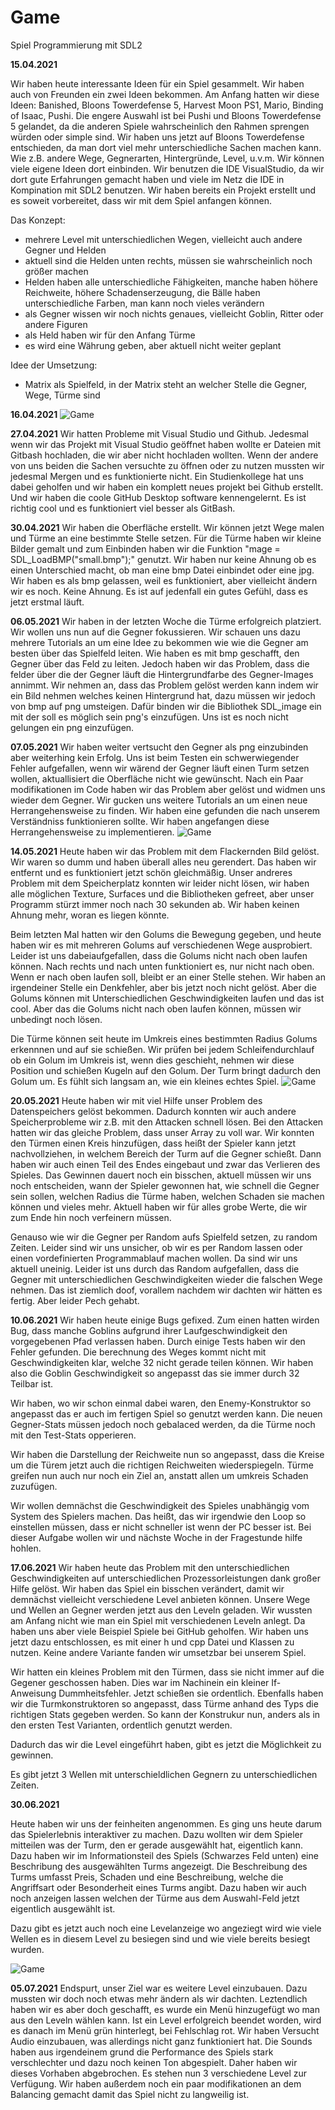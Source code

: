 # Game

Spiel Programmierung mit SDL2

**15.04.2021**

Wir haben heute interessante Ideen für ein Spiel gesammelt.
Wir haben auch von Freunden ein zwei Ideen bekommen. 
Am Anfang hatten wir diese Ideen: Banished, Bloons Towerdefense 5, Harvest Moon PS1, Mario, Binding of Isaac, Pushi. 
Die engere Auswahl ist bei Pushi und Bloons Towerdefense 5 gelandet, da die anderen Spiele wahrscheinlich den Rahmen sprengen würden oder simple sind.
Wir haben uns jetzt auf Bloons Towerdefense entschieden, da man dort viel mehr unterschiedliche Sachen machen kann. Wie z.B. andere Wege, Gegnerarten, Hintergründe, Level, u.v.m. Wir können viele eigene Ideen dort einbinden.
Wir benutzen die IDE VisualStudio, da wir dort gute Erfahrungen gemacht haben und viele im Netz die IDE in Kompination mit SDL2 benutzen. Wir haben bereits ein Projekt erstellt und es soweit vorbereitet, dass wir mit dem Spiel anfangen können.


Das Konzept:

- mehrere Level mit unterschiedlichen Wegen, vielleicht auch andere Gegner und Helden
- aktuell sind die Helden unten rechts, müssen sie wahrscheinlich noch größer machen
- Helden haben alle unterschiedliche Fähigkeiten, manche haben höhere Reichweite, höhere Schadenserzeugung, die Bälle haben unterschiedliche Farben, man kann noch vieles verändern
- als Gegner wissen wir noch nichts genaues, vielleicht Goblin, Ritter oder andere Figuren
- als Held haben wir für den Anfang Türme
- es wird eine Währung geben, aber aktuell nicht weiter geplant

Idee der Umsetzung:
- Matrix als Spielfeld, in der Matrix steht an welcher Stelle die Gegner, Wege, Türme sind


**16.04.2021**
![Game](gitter1.png)


**27.04.2021**
Wir hatten Probleme mit Visual Studio und Github. Jedesmal wenn wir das Projekt mit Visual Studio geöffnet haben wollte er Dateien mit Gitbash hochladen, die wir aber nicht hochladen wollten. Wenn der andere von uns beiden die Sachen versuchte zu öffnen oder zu nutzen mussten wir jedesmal Mergen und es funktionierte nicht. 
Ein Studienkollege hat uns dabei geholfen und wir haben ein komplett neues projekt bei Github erstellt. Und wir haben die coole GitHub Desktop software kennengelernt. Es ist richtig cool und es funktioniert viel besser als GitBash.

**30.04.2021**
Wir haben die Oberfläche erstellt. Wir können jetzt Wege malen und Türme an eine bestimmte Stelle setzen. Für die Türme haben wir kleine Bilder gemalt und zum Einbinden haben wir die Funktion "mage = SDL_LoadBMP("small.bmp");" genutzt. Wir haben nur keine Ahnung ob es einen Unterschied macht, ob man eine bmp Datei einbindet oder eine jpg. Wir haben es als bmp gelassen, weil es funktioniert, aber vielleicht ändern wir es noch. Keine Ahnung. Es ist auf jedenfall ein gutes Gefühl, dass es jetzt erstmal läuft.

**06.05.2021**
Wir haben in der letzten Woche die Türme erfolgreich platziert. Wir wollen uns nun auf die Gegner fokussieren.
Wir schauen uns dazu mehrere Tutorials an um eine Idee zu bekommen wie wie die Gegner am besten über das Spielfeld leiten.
Wie haben es mit bmp geschafft, den Gegner über das Feld zu leiten. Jedoch haben wir das Problem, dass die felder über die der Gegner läuft die Hintergrundfarbe des Gegner-Images annimmt. 
Wir nehmen an, dass das Problem gelöst werden kann indem wir ein Bild nehmen welches keinen Hintergrund hat, dazu müssen wir jedoch von bmp auf png umsteigen.
Dafür binden wir die Bibliothek SDL_image ein mit der soll es möglich sein png's einzufügen.
Uns ist es noch nicht gelungen ein png einzufügen.

**07.05.2021**
Wir haben weiter vertsucht den Gegner als png einzubinden aber weiterhing kein Erfolg.
Uns ist beim Testen ein schwerwiegender Fehler aufgefallen, wenn wir wärend der Gegner läuft einen Turm setzen wollen, aktuallisiert die Oberfläche nicht wie gewünscht.
Nach ein Paar modifikationen im Code haben wir das Problem aber gelöst und widmen uns wieder dem Gegner.
Wir gucken uns weitere Tutorials an um einen neue Herrangehensweise zu finden. Wir haben eine gefunden die nach unserem Verständniss funktionieren sollte.
Wir haben angefangen diese Herrangehensweise zu implementieren.
![Game](Unbenannt.JPG)

**14.05.2021**
Heute haben wir das Problem mit dem Flackernden Bild gelöst. Wir waren so dumm und haben überall alles neu gerendert. Das haben wir entfernt und es funktioniert jetzt schön gleichmäßig. Unser andreres Problem mit dem Speicherplatz konnten wir leider nicht lösen, wir haben alle möglichen Texture, Surfaces und die Bibliotheken gefreet, aber unser Programm stürzt immer noch nach 30 sekunden ab. Wir haben keinen Ahnung mehr, woran es liegen könnte. 

Beim letzten Mal hatten wir den Golums die Bewegung gegeben, und heute haben wir es mit mehreren Golums auf verschiedenen Wege ausprobiert. Leider ist uns dabeiaufgefallen, dass die Golums nicht nach oben laufen können. Nach rechts und nach unten funktioniert es, nur nicht nach oben. Wenn er nach oben laufen soll, bleibt er an einer Stelle stehen. Wir haben an irgendeiner Stelle ein Denkfehler, aber bis jetzt noch nicht gelöst. Aber die Golums können mit Unterschiedlichen Geschwindigkeiten laufen und das ist cool. Aber das die Golums nicht nach oben laufen können, müssen wir unbedingt noch lösen.

Die Türme können seit heute im Umkreis eines bestimmten Radius  Golums erkennnen und auf sie schießen. Wir prüfen bei jedem Schleifendurchlauf ob ein Golum im Umkreis ist, wenn dies geschieht, nehmen wir diese Position und schießen Kugeln auf den Golum. Der Turm bringt dadurch den Golum um.  Es fühlt sich langsam an, wie ein kleines echtes Spiel.
![Game](TuermeSchießen.JPG)


**20.05.2021**
Heute haben wir mit viel Hilfe unser Problem des Datenspeichers gelöst bekommen. 
Dadurch konnten wir auch andere Speicherprobleme wir z.B. mit den Attacken schnell lösen. Bei den Attacken hatten wir das gleiche Problem, dass unser Array zu voll war. 
Wir konnten den Türmen einen Kreis hinzufügen, dass heißt der Spieler kann jetzt nachvollziehen, in welchem Bereich der Turm auf die Gegner schießt. Dann haben wir auch einen Teil des Endes eingebaut und zwar das Verlieren des Spieles. Das Gewinnen dauert noch ein bisschen, aktuell müssen wir uns noch entscheiden, wann der Spieler gewonnen hat, wie schnell die Gegner sein sollen, welchen Radius die Türme haben, welchen Schaden sie machen können und vieles mehr. Aktuell haben wir für alles grobe Werte, die wir zum Ende hin noch verfeinern müssen. 

Genauso wie wir die Gegner per Random aufs Spielfeld setzen, zu random Zeiten. Leider sind wir uns unsicher, ob wir es per Random lassen oder einen vordefinierten Programmablauf machen wollen. Da sind wir uns aktuell uneinig. Leider ist uns durch das Random aufgefallen, dass die Gegner mit unterschiedlichen Geschwindigkeiten wieder die falschen Wege nehmen. Das ist ziemlich doof, vorallem nachdem wir dachten wir hätten es fertig. Aber leider Pech gehabt.


**10.06.2021**
Wir haben heute einige Bugs gefixed. Zum einen hatten wirden Bug, dass manche Goblins aufgrund ihrer Laufgeschwindigkeit den vorgegebenen Pfad verlassen haben. Durch einige Tests haben wir den Fehler gefunden. Die berechnung des Weges kommt nicht mit Geschwindigkeiten klar, welche 32 nicht gerade teilen können. Wir haben also die Goblin Geschwindigkeit so angepasst das sie immer durch 32 Teilbar ist.

Wir haben, wo wir schon einmal dabei waren, den Enemy-Konstruktor so angepasst das er auch im fertigen Spiel so genutzt werden kann. Die neuen Gegner-Stats müssen jedoch noch gebalaced werden, da die Türme noch mit den Test-Stats opperieren.

Wir haben die Darstellung der Reichweite nun so angepasst, dass die Kreise um die Türem jetzt auch die richtigen Reichweiten wiederspiegeln. Türme greifen nun auch nur noch ein Ziel an, anstatt allen um umkreis Schaden zuzufügen.

Wir wollen demnächst die Geschwindigkeit des Spieles unabhängig vom System des Spielers machen. Das heißt, das wir irgendwie den Loop so einstellen müssen, dass er nicht schneller ist wenn der PC besser ist. Bei dieser Aufgabe wollen wir und nächste Woche in der Fragestunde hilfe hohlen.

**17.06.2021**
Wir haben heute das Problem mit den unterschiedlichen Geschwindigkeiten auf unterschiedlichen Prozessorleistungen dank großer Hilfe gelöst. Wir haben das Spiel ein bisschen verändert, damit wir demnächst vielleicht verschiedene Level anbieten können. Unsere Wege und Wellen an Gegner werden jetzt aus den Leveln geladen. Wir wussten am Anfang nicht wie man ein Spiel mit verschiedenen Leveln anlegt. Da haben uns aber viele Beispiel Spiele bei GitHub geholfen. Wir haben uns jetzt dazu entschlossen, es mit einer h und cpp Datei und Klassen zu nutzen. Keine andere Variante fanden wir umsetzbar bei unserem Spiel. 

Wir hatten ein kleines Problem mit den Türmen, dass sie nicht immer auf die Gegener geschossen haben. Dies war im Nachinein ein kleiner If-Anweisung Dummheitsfehler. Jetzt schießen sie ordentlich. Ebenfalls haben wir die Turmkonstruktoren so angepasst, dass Türme anhand des Typs die richtigen Stats gegeben werden. So kann der Konstrukur nun, anders als in den ersten Test Varianten, ordentlich genutzt werden.

Dadurch das wir die Level eingeführt haben, gibt es jetzt die Möglichkeit zu gewinnen.

Es gibt jetzt 3 Wellen mit unterschieldlichen Gegnern zu unterschiedlichen Zeiten. 

**30.06.2021**

Heute haben wir uns der feinheiten angenommen. Es ging uns heute darum das Spielerlebnis interaktiver zu machen. Dazu wollten wir dem Spieler mitteilen was der Turm, den er gerade ausgewählt hat, eigentlich kann. Dazu haben wir im Informationsteil des Spiels (Schwarzes Feld unten) eine Beschribung des ausgewählten Turms angezeigt. Die Beschreibung des Turms umfasst Preis, Schaden und eine Beschreibung, welche die Angriffsart oder Besonderheit eines Turms angibt. Dazu haben wir auch noch anzeigen lassen welchen der Türme aus dem Auswahl-Feld jetzt eigentlich ausgewählt ist.

Dazu gibt es jetzt auch noch eine Levelanzeige wo angeziegt wird wie viele Wellen es in diesem Level zu besiegen sind und wie viele bereits besiegt wurden.

![Game](NeueFunktionen.JPG)


**05.07.2021**
Endspurt, unser Ziel war es weitere Level einzubauen. Dazu mussten wir doch noch etwas mehr ändern als wir dachten. Leztendlich haben wir es aber doch geschafft, es wurde ein Menü hinzugefügt wo man aus den Leveln wählen kann. Ist ein Level erfolgreich beendet worden, wird es danach im Menü grün hinterlegt, bei Fehlschlag rot. Wir haben Versucht Audio einzubauen, was allerdings nicht ganz funktioniert hat. Die Sounds haben aus irgendeinem grund die Performance des Spiels stark verschlechter und dazu noch keinen Ton abgespielt. Daher haben wir dieses Vorhaben abgebrochen. Es stehen nun 3 verschiedene Level zur Verfügung. Wir haben außerdem noch ein paar modifikationen an dem Balancing gemacht damit das Spiel nicht zu langweilig ist.  
